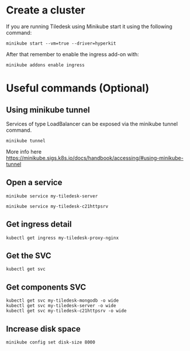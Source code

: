 # Create a cluster 

If you are running Tiledesk using Minikube start it using the following command:

```console
minikube start --vm=true --driver=hyperkit
```

After that remember to enable the ingress add-on with:

```console
minikube addons enable ingress
```

# Useful commands (Optional)

## Using minikube tunnel
Services of type LoadBalancer can be exposed via the minikube tunnel command. 

```console
minikube tunnel
```

More info here https://minikube.sigs.k8s.io/docs/handbook/accessing/#using-minikube-tunnel

## Open a service

```console
minikube service my-tiledesk-server
```

```console
minikube service my-tiledesk-c21httpsrv
```

## Get ingress detail

```console
kubectl get ingress my-tiledesk-proxy-nginx
```

## Get the SVC
```console
kubectl get svc 
```

## Get components SVC

```console
kubectl get svc my-tiledesk-mongodb -o wide 
kubectl get svc my-tiledesk-server -o wide 
kubectl get svc my-tiledesk-c21httpsrv -o wide 
```

## Increase disk space
```console
minikube config set disk-size 8000
```
